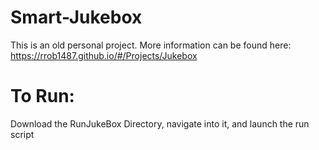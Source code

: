 # Smart-Jukebox
This is an old personal project. More information can be found here: https://rrob1487.github.io/#/Projects/Jukebox

# To Run:
Download the RunJukeBox Directory, navigate into it, and launch the run script
